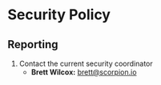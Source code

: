 # Security Policy

## Reporting

1. Contact the current security coordinator
   - **Brett Wilcox:** <brett@scorpion.io>
